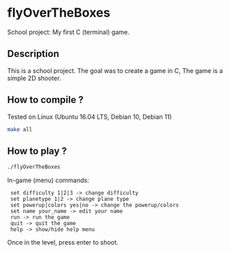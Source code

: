 # flyOverTheBoxes
School project: My first C (terminal) game.

## Description

This is a school project. The goal was to create a game in C, The game is a simple 2D shooter.

## How to compile ?

Tested on Linux (Ubuntu 16.04 LTS, Debian 10, Debian 11)

```bash
make all
```

## How to play ?

```bash
./flyOverTheBoxes
```

In-game (menu) commands:
```
 set difficulty 1|2|3 -> change difficulty
 set planetype 1|2 -> change plane type
 set powerup|colors yes|no -> change the powerup/colors
 set name your_name -> edit your name
 run -> run the game
 quit -> quit the game
 help -> show/hide help menu
 ```

 Once in the level, press enter to shoot.
